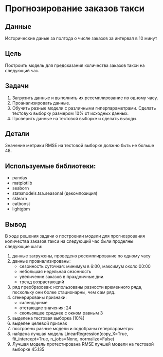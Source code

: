 # Прогнозирование заказов такси

## Данные

Исторические даные за полгода о числе заказов за интервал в 10 минут 

## Цель

Построить модель для предсказания количества заказов такси на следующий час.

## Задачи

1. Загрузить данные и выполнить их ресемплирование по одному часу.
2. Проанализировать данные.
3. Обучить разные модели с различными гиперпараметрами. Сделать тестовую выборку размером 10% от исходных данных.
4. Проверить данные на тестовой выборке и сделать выводы.

## Детали

Значение метрики RMSE на тестовой выборке должно быть не больше 48.

## Используемые библиотеки:

- pandas
- matplotlib
- seaborn
- statsmodels.tsa.seasonal (декомпозиция)
- sklearn
- catboost
- lightgbm

## Вывод

В ходе решения задачи о построении модели для прогнозрования количества заказов такси на следующий час были проделны следующие шаги:

1. данные загружены, проведено ресемплирование по одному часу
2. данные проанализированы:
    - сезонность суточная: минимум в 6:00, максимум около 00:00
    - небольшая недельная сезонность
    - увеличение заказов в праздничные дни.
    - тренд возрастающий
3. ряд преобразован: использованы разности временного ряда, поскольку они более стационарны, чем сам ряд.
4. сгенерированы признаки:
    - календарные
    - отстающие значения: 24
    - скользящее среднее с окном равным 3
5. выделена тестовая выборка (10%)
6. выделен целевой признак
7. построены разные модели и подобраны геперпараметры
8. найдена лучшая модель LinearRegression(copy_X=True, fit_intercept=True, n_jobs=None, normalize=False)
9. Лучшая модель протестирована RMSE лучшей модели на тестовой выборке 45.135
